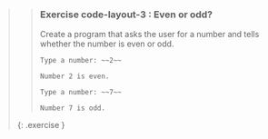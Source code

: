 >>### Exercise code-layout-3 : Even or odd?
>>
>>Create a program that asks the user for a number and tells whether the number is even or odd.
>>
>>```output
>>Type a number: ~~2~~
>>
>>Number 2 is even.
>>```
>>
>>```output
>>Type a number: ~~7~~
>>
>>Number 7 is odd.
>>```
>{: .exercise }